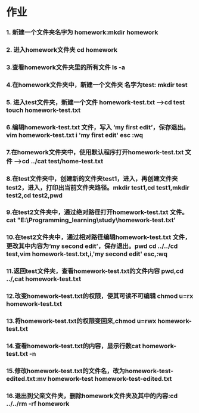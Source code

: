 # 作业
### 1. 新建一个文件夹名字为 homework:mkdir homework
### 2. 进入homework文件夹 cd homework
### 3.查看homework文件夹里的所有文件 ls -a
### 4.在homework文件夹中，新建一个文件夹 名字为test: mkdir test
### 5. 进入test文件夹，新建一个文件 homework-test.txt -->cd test  touch homework-test.txt
### 6.编辑homework-test.txt 文件，写入 ‘my first edit’，保存退出。vim homework-test.txt i 'my first edit' esc :wq
### 7.在homework文件夹中，使用默认程序打开homework-test.txt 文件 -->cd ../cat test/home-test.txt
### 8.在test文件夹中，创建新的文件夹test1，进入，再创建文件夹test2，进入，打印出当前文件夹路径。mkdir test1,cd test1,mkdir test2,cd test2,pwd
### 9.在test2文件夹中，通过绝对路径打开homework-test.txt 文件。 cat "E:\Programming_learning\study\homework-test.txt'
### 10.在test2文件夹中，通过相对路径编辑homework-test.txt 文件，更改其中内容为‘my second edit’，保存退出。pwd cd ../../cd test,vim homework-test.txt,i,'my second edit' esc,:wq
### 11.返回test文件夹，查看homework-test.txt的文件内容 pwd,cd ../,cat homework-test.txt
### 12.改变homework-test.txt的权限，使其可读不可编辑 chmod u=rx homework-test.txt 
### 13.将homework-test.txt的权限变回来,chmod u=rwx homework-test.txt
### 14.查看homework-test.txt的内容，显示行数cat homework-test.txt -n 
### 15.修改homework-test.txt的文件名，改为homework-test-edited.txt:mv homework-test homework-test-edited.txt
### 16.退出到父亲文件夹，删除homework文件夹及其中的内容:cd ../../rm -rf homework
